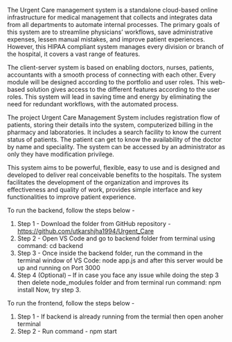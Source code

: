 The Urgent Care management system is a standalone cloud-based online infrastructure for
medical management that collects and integrates data from all departments to automate internal
processes. The primary goals of this system are to streamline physicians’ workflows, save
administrative expenses, lessen manual mistakes, and improve patient experiences. However,
this HIPAA compliant system manages every division or branch of the hospital, it covers a vast
range of features.

The client-server system is based on enabling doctors, nurses, patients, accountants with a
smooth process of connecting with each other. Every module will be designed according to the
portfolio and user roles. This web-based solution gives access to the different features
according to the user roles. This system will lead in saving time and energy by eliminating the
need for redundant workflows, with the automated process.

The project Urgent Care Management System includes registration flow of patients, storing
their details into the system, computerized billing in the pharmacy and laboratories. It includes
a search facility to know the current status of patients. The patient can get to know the
availability of the doctor by name and speciality. The system can be accessed by an
administrator as only they have modification privilege.

This system aims to be powerful, flexible, easy to use and is designed and developed to deliver
real conceivable benefits to the hospitals. The system facilitates the development of the
organization and improves its effectiveness and quality of work, provides simple interface and
key functionalities to improve patient experience. 

To run the backend, follow the steps below -

1. Step 1 - Download the folder from GitHub repository - https://github.com/utkarshjha1994/Urgent_Care 
2. Step 2 - Open VS Code and go to backend folder from terminal using command: cd backend
3. Step 3 - Once inside the backend folder, run the command in the terminal window of VS Code: node app.js and after this server would be up and running on Port 3000
4. Step 4 (Optional) – If in case you face any issue while doing the step 3 then delete node_modules folder and from terminal run command: npm install
Now, try step 3.


To run the frontend, follow the steps below -

1. Step 1 - If backend is already running from the termial then open anoher terminal
2. Step 2 - Run command - npm start
